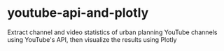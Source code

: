 # youtube-api-and-plotly
Extract channel and video statistics of urban planning YouTube channels using YouTube's API, then visualize the results using Plotly
